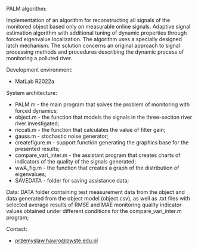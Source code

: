PALM algorithm:

Implementation of an algorithm for reconstructing all signals of the monitored object based only on measurable online signals. Adaptive signal estimation algorithm with additional tuning of dynamic properties through forced eigenvalue localization. The algorithm uses a specially designed latch mechanism. The solution concerns an original approach to signal processing methods and procedures describing the dynamic process of monitoring a polluted river.

Development environment:
- MatLab R2022a

System architecture:
- PALM.m - the main program that solves the problem of monitoring with forced dynamics;
- object.m - the function that models the signals in the three-section river river investigated;
- riccati.m - the function that calculates the value of filter gain;
- gauss.m - stochastic noise generator;
- createfigure.m - support function generating the graphics base for the presented results;
- compare_vari_inter.m - the assistant program that creates charts of indicators of the quality of the signals generated;
- wwA_fig.m - the function that creates a graph of the distribution of eigenvalues;
- SAVEDATA - folder for saving assistance data;

Data:
DATA folder containing test measurement data from the object and data generated from the object model (object.csv), as well as .txt files with selected average results of RMSE and MAE monitoring quality indicator values obtained under different conditions for the compare_vari_inter.m program;

Contact:
- przemyslaw.hawro@pwste.edu.pl
